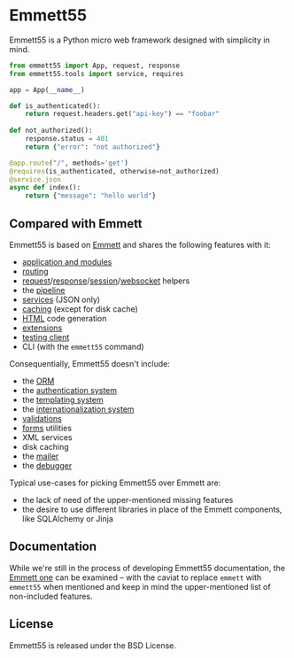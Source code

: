 # Emmett55

Emmett55 is a Python micro web framework designed with simplicity in mind.

```python
from emmett55 import App, request, response
from emmett55.tools import service, requires

app = App(__name__)

def is_authenticated():
    return request.headers.get("api-key") == "foobar"
    
def not_authorized():
    response.status = 401
    return {"error": "not authorized"}

@app.route("/", methods='get')
@requires(is_authenticated, otherwise=not_authorized)
@service.json
async def index():
    return {"message": "hello world"}
```

## Compared with Emmett

Emmett55 is based on [Emmett](https://emmett.sh) and shares the following features with it:

- [application and modules](https://emmett.sh/docs/latest/app_and_modules)
- [routing](https://emmett.sh/docs/latest/routing)
- [request](https://emmett.sh/docs/latest/request)/[response](https://emmett.sh/docs/latest/response)/[session](https://emmett.sh/docs/latest/sessions)/[websocket](https://emmett.sh/docs/latest/websocket) helpers
- the [pipeline](https://emmett.sh/docs/latest/pipeline)
- [services](https://emmett.sh/docs/latest/services) (JSON only)
- [caching](https://emmett.sh/docs/latest/caching) (except for disk cache)
- [HTML](https://emmett.sh/docs/latest/html) code generation
- [extensions](https://emmett.sh/docs/latest/extensions)
- [testing client](https://emmett.sh/docs/latest/testing)
- CLI (with the `emmett55` command)

Consequentially, Emmett55 doesn't include:

- the [ORM](https://emmett.sh/docs/latest/orm)
- the [authentication system](https://emmett.sh/docs/latest/auth)
- the [templating system](https://emmett.sh/docs/latest/templates)
- the [internationalization system](https://emmett.sh/docs/latest/languages)
- [validations](https://emmett.sh/docs/latest/validations)
- [forms](https://emmett.sh/docs/latest/forms) utilities
- XML services
- disk caching
- the [mailer](https://emmett.sh/docs/latest/mailer)
- the [debugger](https://emmett.sh/docs/latest/debug_and_logging#debugger)

Typical use-cases for picking Emmett55 over Emmett are:

- the lack of need of the upper-mentioned missing features
- the desire to use different libraries in place of the Emmett components, like SQLAlchemy or Jinja

## Documentation

While we're still in the process of developing Emmett55 documentation, the [Emmett one](https://emmett.sh/docs) can be examined – with the caviat to replace `emmett` with `emmett55` when mentioned and keep in mind the upper-mentioned list of non-included features.

## License

Emmett55 is released under the BSD License.
